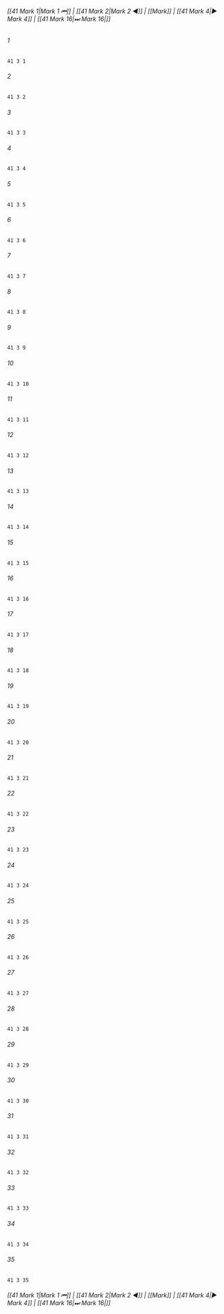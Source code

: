 
###### [[41 Mark 1|Mark 1 ⏮]] | [[41 Mark 2|Mark 2 ◀]] | [[Mark]] | [[41 Mark 4|▶ Mark 4]] | [[41 Mark 16|⏭ Mark 16|]]

###### 1
``` verse
41 3 1 
```
###### 2
``` verse
41 3 2 
```
###### 3
``` verse
41 3 3 
```
###### 4
``` verse
41 3 4 
```
###### 5
``` verse
41 3 5 
```
###### 6
``` verse
41 3 6 
```
###### 7
``` verse
41 3 7 
```
###### 8
``` verse
41 3 8 
```
###### 9
``` verse
41 3 9 
```
###### 10
``` verse
41 3 10 
```
###### 11
``` verse
41 3 11 
```
###### 12
``` verse
41 3 12 
```
###### 13
``` verse
41 3 13 
```
###### 14
``` verse
41 3 14 
```
###### 15
``` verse
41 3 15 
```
###### 16
``` verse
41 3 16 
```
###### 17
``` verse
41 3 17 
```
###### 18
``` verse
41 3 18 
```
###### 19
``` verse
41 3 19 
```
###### 20
``` verse
41 3 20 
```
###### 21
``` verse
41 3 21 
```
###### 22
``` verse
41 3 22 
```
###### 23
``` verse
41 3 23 
```
###### 24
``` verse
41 3 24 
```
###### 25
``` verse
41 3 25 
```
###### 26
``` verse
41 3 26 
```
###### 27
``` verse
41 3 27 
```
###### 28
``` verse
41 3 28 
```
###### 29
``` verse
41 3 29 
```
###### 30
``` verse
41 3 30 
```
###### 31
``` verse
41 3 31 
```
###### 32
``` verse
41 3 32 
```
###### 33
``` verse
41 3 33 
```
###### 34
``` verse
41 3 34 
```
###### 35
``` verse
41 3 35 
```

###### [[41 Mark 1|Mark 1 ⏮]] | [[41 Mark 2|Mark 2 ◀]] | [[Mark]] | [[41 Mark 4|▶ Mark 4]] | [[41 Mark 16|⏭ Mark 16|]]

